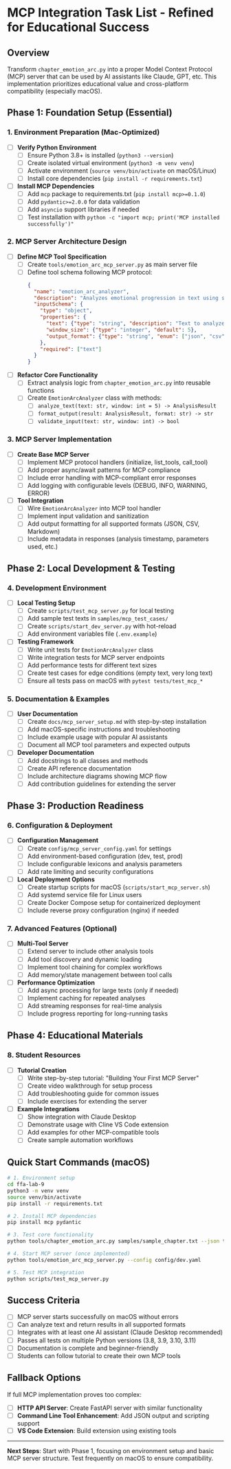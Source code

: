 # MCP Integration Task List - Refined for Educational Success

## Overview
Transform `chapter_emotion_arc.py` into a proper Model Context Protocol (MCP) server that can be used by AI assistants like Claude, GPT, etc. This implementation prioritizes educational value and cross-platform compatibility (especially macOS).

## Phase 1: Foundation Setup (Essential)

### 1. Environment Preparation (Mac-Optimized)
- [ ] **Verify Python Environment**
  - [ ] Ensure Python 3.8+ is installed (`python3 --version`)
  - [ ] Create isolated virtual environment (`python3 -m venv venv`)
  - [ ] Activate environment (`source venv/bin/activate` on macOS/Linux)
  - [ ] Install core dependencies (`pip install -r requirements.txt`)
  
- [ ] **Install MCP Dependencies**
  - [ ] Add `mcp` package to requirements.txt (`pip install mcp>=0.1.0`)
  - [ ] Add `pydantic>=2.0.0` for data validation
  - [ ] Add `asyncio` support libraries if needed
  - [ ] Test installation with `python -c "import mcp; print('MCP installed successfully')"`

### 2. MCP Server Architecture Design
- [ ] **Define MCP Tool Specification**
  - [ ] Create `tools/emotion_arc_mcp_server.py` as main server file
  - [ ] Define tool schema following MCP protocol:
    ```json
    {
      "name": "emotion_arc_analyzer",
      "description": "Analyzes emotional progression in text using sentiment lexicons",
      "inputSchema": {
        "type": "object",
        "properties": {
          "text": {"type": "string", "description": "Text to analyze"},
          "window_size": {"type": "integer", "default": 5},
          "output_format": {"type": "string", "enum": ["json", "csv", "markdown"]}
        },
        "required": ["text"]
      }
    }
    ```

- [ ] **Refactor Core Functionality**
  - [ ] Extract analysis logic from `chapter_emotion_arc.py` into reusable functions
  - [ ] Create `EmotionArcAnalyzer` class with methods:
    - [ ] `analyze_text(text: str, window: int = 5) -> AnalysisResult`
    - [ ] `format_output(result: AnalysisResult, format: str) -> str`
    - [ ] `validate_input(text: str, window: int) -> bool`

### 3. MCP Server Implementation
- [ ] **Create Base MCP Server**
  - [ ] Implement MCP protocol handlers (initialize, list_tools, call_tool)
  - [ ] Add proper async/await patterns for MCP compliance
  - [ ] Include error handling with MCP-compliant error responses
  - [ ] Add logging with configurable levels (DEBUG, INFO, WARNING, ERROR)

- [ ] **Tool Integration**
  - [ ] Wire `EmotionArcAnalyzer` into MCP tool handler
  - [ ] Implement input validation and sanitization
  - [ ] Add output formatting for all supported formats (JSON, CSV, Markdown)
  - [ ] Include metadata in responses (analysis timestamp, parameters used, etc.)

## Phase 2: Local Development & Testing

### 4. Development Environment
- [ ] **Local Testing Setup**
  - [ ] Create `scripts/test_mcp_server.py` for local testing
  - [ ] Add sample test texts in `samples/mcp_test_cases/`
  - [ ] Create `scripts/start_dev_server.py` with hot-reload
  - [ ] Add environment variables file (`.env.example`)

- [ ] **Testing Framework**
  - [ ] Write unit tests for `EmotionArcAnalyzer` class
  - [ ] Write integration tests for MCP server endpoints
  - [ ] Add performance tests for different text sizes
  - [ ] Create test cases for edge conditions (empty text, very long text)
  - [ ] Ensure all tests pass on macOS with `pytest tests/test_mcp_*`

### 5. Documentation & Examples
- [ ] **User Documentation**
  - [ ] Create `docs/mcp_server_setup.md` with step-by-step installation
  - [ ] Add macOS-specific instructions and troubleshooting
  - [ ] Include example usage with popular AI assistants
  - [ ] Document all MCP tool parameters and expected outputs

- [ ] **Developer Documentation**
  - [ ] Add docstrings to all classes and methods
  - [ ] Create API reference documentation
  - [ ] Include architecture diagrams showing MCP flow
  - [ ] Add contribution guidelines for extending the server

## Phase 3: Production Readiness

### 6. Configuration & Deployment
- [ ] **Configuration Management**
  - [ ] Create `config/mcp_server_config.yaml` for settings
  - [ ] Add environment-based configuration (dev, test, prod)
  - [ ] Include configurable lexicons and analysis parameters
  - [ ] Add rate limiting and security configurations

- [ ] **Local Deployment Options**
  - [ ] Create startup scripts for macOS (`scripts/start_mcp_server.sh`)
  - [ ] Add systemd service file for Linux users
  - [ ] Create Docker Compose setup for containerized deployment
  - [ ] Include reverse proxy configuration (nginx) if needed

### 7. Advanced Features (Optional)
- [ ] **Multi-Tool Server**
  - [ ] Extend server to include other analysis tools
  - [ ] Add tool discovery and dynamic loading
  - [ ] Implement tool chaining for complex workflows
  - [ ] Add memory/state management between tool calls

- [ ] **Performance Optimization**
  - [ ] Add async processing for large texts (only if needed)
  - [ ] Implement caching for repeated analyses
  - [ ] Add streaming responses for real-time analysis
  - [ ] Include progress reporting for long-running tasks

## Phase 4: Educational Materials

### 8. Student Resources
- [ ] **Tutorial Creation**
  - [ ] Write step-by-step tutorial: "Building Your First MCP Server"
  - [ ] Create video walkthrough for setup process
  - [ ] Add troubleshooting guide for common issues
  - [ ] Include exercises for extending the server

- [ ] **Example Integrations**
  - [ ] Show integration with Claude Desktop
  - [ ] Demonstrate usage with Cline VS Code extension
  - [ ] Add examples for other MCP-compatible tools
  - [ ] Create sample automation workflows

## Quick Start Commands (macOS)

```bash
# 1. Environment setup
cd ffa-lab-9
python3 -m venv venv
source venv/bin/activate
pip install -r requirements.txt

# 2. Install MCP dependencies
pip install mcp pydantic

# 3. Test core functionality
python tools/chapter_emotion_arc.py samples/sample_chapter.txt --json test.json

# 4. Start MCP server (once implemented)
python tools/emotion_arc_mcp_server.py --config config/dev.yaml

# 5. Test MCP integration
python scripts/test_mcp_server.py
```

## Success Criteria
- [ ] MCP server starts successfully on macOS without errors
- [ ] Can analyze text and return results in all supported formats
- [ ] Integrates with at least one AI assistant (Claude Desktop recommended)
- [ ] Passes all tests on multiple Python versions (3.8, 3.9, 3.10, 3.11)
- [ ] Documentation is complete and beginner-friendly
- [ ] Students can follow tutorial to create their own MCP tools

## Fallback Options
If full MCP implementation proves too complex:
- [ ] **HTTP API Server**: Create FastAPI server with similar functionality
- [ ] **Command Line Tool Enhancement**: Add JSON output and scripting support
- [ ] **VS Code Extension**: Build extension using existing tools

---

**Next Steps**: Start with Phase 1, focusing on environment setup and basic MCP server structure. Test frequently on macOS to ensure compatibility.
